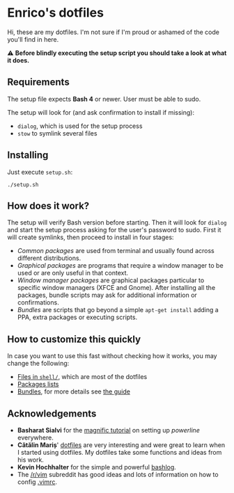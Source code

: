 # Enrico's dotfiles
Hi, these are my dotfiles. I'm not sure if I'm proud or ashamed of the code you'll find in here.

:warning: **Before blindly executing the setup script you should take a look at what it does.**

## Requirements
The setup file expects **Bash 4** or newer. User must be able to sudo.

The setup will look for (and ask confirmation to install if missing):
  * `dialog`, which is used for the setup process
  * `stow` to symlink several files

## Installing
Just execute `setup.sh`:

```
./setup.sh
```

## How does it work?
The setup will verify Bash version before starting. Then it will look for `dialog` and start the setup process asking for the user's password to sudo.
First it will create symlinks, then proceed to install in four stages:
  * *Common packages* are used from terminal and usually found across different distributions.
  * *Graphical packages* are programs that require a window manager to be used or are only useful in that context.
  * *Window manager packages* are graphical packages particular to specific window managers (XFCE and Gnome).
    After installing all the packages, bundle scripts may ask for additional information or confirmations.
  * *Bundles* are scripts that go beyond a simple `apt-get install` adding a PPA, extra packages or executing scripts.

## How to customize this quickly
In case you want to use this fast without checking how it works, you may change the following:
  * [Files in `shell/`](./shell/), which are most of the dotfiles
  * [Packages lists](./common/packages.sh)
  * [Bundles](./bundles/), for more details see [the guide](./bundles/about-bundles.md)

## Acknowledgements
  * **Basharat Sialvi** for the [magnific tutorial](https://askubuntu.com/a/283909/198486) on setting up *powerline* everywhere.
  * **Cătălin Mariș**' [dotfiles](https://github.com/alrra/dotfiles) are very interesting and were great to learn when I started using dotfiles. My dotfiles take some functions and ideas from his work.
  * **Kevin Hochhalter** for the simple and powerful [bashlog](https://github.com/klhochhalter/bashlog).
  * The [/r/vim](https://www.reddit.com/r/vim/) subreddit has good ideas and lots of information on how to config [.vimrc](./bundles/vim/vim/vimrc).
